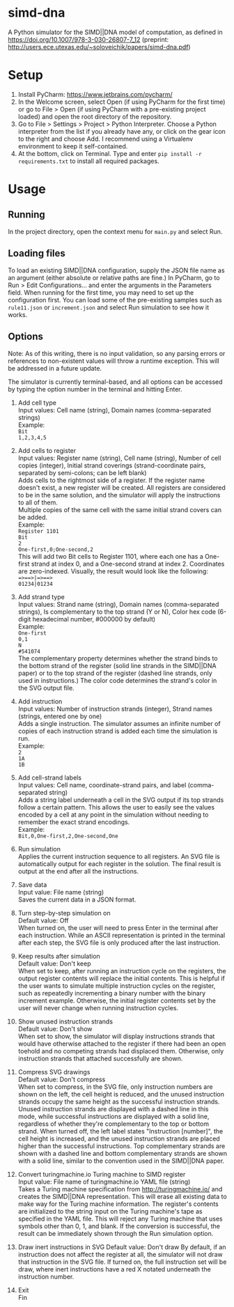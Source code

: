 # simd-dna
A Python simulator for the SIMD||DNA model of computation, as defined in https://doi.org/10.1007/978-3-030-26807-7_12 (preprint: http://users.ece.utexas.edu/~soloveichik/papers/simd-dna.pdf)

# Setup
1. Install PyCharm: https://www.jetbrains.com/pycharm/
2. In the Welcome screen, select Open (if using PyCharm for the first time) or go to File > Open (if using PyCharm with a pre-existing project loaded) and open the root directory of the repository.
3. Go to File > Settings > Project > Python Interpreter. Choose a Python interpreter from the list if you already have any, or click on the gear icon to the right and choose Add. I recommend using a Virtualenv environment to keep it self-contained.
4. At the bottom, click on Terminal. Type and enter `pip install -r requirements.txt` to install all required packages.

# Usage
## Running
In the project directory, open the context menu for `main.py` and select Run.

## Loading files
To load an existing SIMD||DNA configuration, supply the JSON file name as an argument (either absolute or relative paths are fine.) In PyCharm, go to Run > Edit Configurations... and enter the arguments in the Parameters field. When running for the first time, you may need to set up the configuration first. You can load some of the pre-existing samples such as `rule11.json` or `increment.json` and select Run simulation to see how it works.

## Options
Note: As of this writing, there is no input validation, so any parsing errors or references to non-existent values will throw a runtime exception. This will be addressed in a future update.

The simulator is currently terminal-based, and all options can be accessed by typing the option number in the terminal and hitting Enter.

1. Add cell type  
Input values: Cell name (string), Domain names (comma-separated strings)  
Example:  
`Bit`  
`1,2,3,4,5`  

2. Add cells to register  
Input values: Register name (string), Cell name (string), Number of cell copies (integer), Initial strand coverings (strand-coordinate pairs, separated by semi-colons; can be left blank)  
Adds cells to the rightmost side of a register. If the register name doesn't exist, a new register will be created. All registers are considered to be in the same solution, and the simulator will apply the instructions to all of them.  
Multiple copies of the same cell with the same initial strand covers can be added.  
Example:  
`Register 1101`  
`Bit`  
`2`  
`One-first,0;One-second,2`  
This will add two Bit cells to Register 1101, where each one has a One-first strand at index 0, and a One-second strand at index 2. Coordinates are zero-indexed. Visually, the result would look like the following:  
`=>==>|=>==>`  
`01234|01234`

3. Add strand type  
Input values: Strand name (string), Domain names (comma-separated strings), Is complementary to the top strand (Y or N), Color hex code (6-digit hexadecimal number, #000000 by default)  
Example:  
`One-first`  
`0,1`  
`N`  
`#541074`  
The complementary property determines whether the strand binds to the bottom strand of the register (solid line strands in the SIMD||DNA paper) or to the top strand of the register (dashed line strands, only used in instructions.) The color code determines the strand's color in the SVG output file.

4. Add instruction  
Input values: Number of instruction strands (integer), Strand names (strings, entered one by one)  
Adds a single instruction. The simulator assumes an infinite number of copies of each instruction strand is added each time the simulation is run.  
Example:  
`2`  
`1A`  
`1B`  

5. Add cell-strand labels  
Input values: Cell name, coordinate-strand pairs, and label (comma-separated string)  
Adds a string label underneath a cell in the SVG output if its top strands follow a certain pattern. This allows the user to easily see the values encoded by a cell at any point in the simulation without needing to remember the exact strand encodings.  
Example:  
`Bit,0,One-first,2,One-second,One`

6. Run simulation  
Applies the current instruction sequence to all registers. An SVG file is automatically output for each register in the solution. The final result is output at the end after all the instructions.

7. Save data  
Input value: File name (string)  
Saves the current data in a JSON format.

8. Turn step-by-step simulation on  
Default value: Off  
When turned on, the user will need to press Enter in the terminal after each instruction. While an ASCII representation is printed in the terminal after each step, the SVG file is only produced after the last instruction.

9. Keep results after simulation  
Default value: Don't keep  
When set to keep, after running an instruction cycle on the registers, the output register contents will replace the initial contents. 
This is helpful if the user wants to simulate multiple instruction cycles on the register, such as repeatedly incrementing a binary number with the binary increment example. 
Otherwise, the initial register contents set by the user will never change when running instruction cycles.

10. Show unused instruction strands  
Default value: Don't show  
When set to show, the simulator will display instructions strands that would have otherwise attached to the register if there had been an open toehold and no competing strands had displaced them. 
Otherwise, only instruction strands that attached successfully are shown.

11. Compress SVG drawings  
Default value: Don't compress  
When set to compress, in the SVG file, only instruction numbers are shown on the left, the cell height is reduced, and the unused instruction strands occupy the same height as the successful instruction strands.
Unused instruction strands are displayed with a dashed line in this mode, while successful instructions are displayed with a solid line, regardless of whether they're complementary to the top or bottom strand. 
When turned off, the left label states "Instruction [number]", the cell height is increased, and the unused instruction strands are placed higher than the successful instructions. 
Top complementary strands are shown with a dashed line and bottom complementary strands are shown with a solid line, similar to the convention used in the SIMD||DNA paper.

12. Convert turingmachine.io Turing machine to SIMD register  
Input value: File name of turingmachine.io YAML file (string)  
Takes a Turing machine specification from http://turingmachine.io/ and creates the SIMD||DNA representation. This will erase all existing data to make way for the Turing machine information. 
The register's contents are initialized to the string input on the Turing machine's tape as specified in the YAML file. This will reject any Turing machine that uses symbols other than 0, 1, and blank. 
If the conversion is successful, the result can be immediately shown through the Run simulation option.

13. Draw inert instructions in SVG
Default value: Don't draw
By default, if an instruction does not affect the register at all, the simulator will not draw that instruction in the SVG file. If turned on, the full instruction set will be draw, where inert instructions have a red X notated underneath the instruction number.

14. Exit  
Fin
